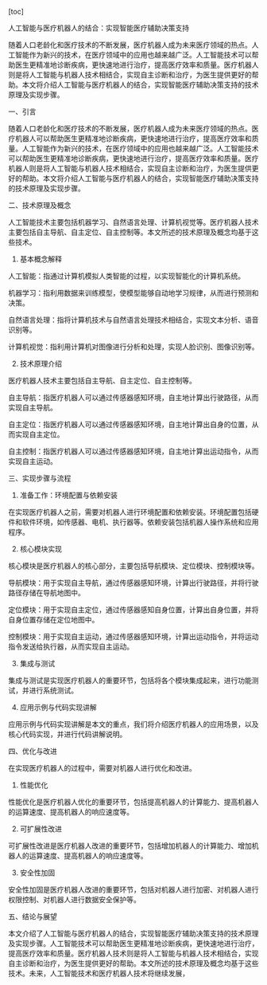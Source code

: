 
[toc]                    
                
                
人工智能与医疗机器人的结合：实现智能医疗辅助决策支持

随着人口老龄化和医疗技术的不断发展，医疗机器人成为未来医疗领域的热点。人工智能作为新兴的技术，在医疗领域中的应用也越来越广泛。人工智能技术可以帮助医生更精准地诊断疾病，更快速地进行治疗，提高医疗效率和质量。医疗机器人则是将人工智能与机器人技术相结合，实现自主诊断和治疗，为医生提供更好的帮助。本文将介绍人工智能与医疗机器人的结合，实现智能医疗辅助决策支持的技术原理及实现步骤。

一、引言

随着人口老龄化和医疗技术的不断发展，医疗机器人成为未来医疗领域的热点。医疗机器人可以帮助医生更精准地诊断疾病，更快速地进行治疗，提高医疗效率和质量。人工智能作为新兴的技术，在医疗领域中的应用也越来越广泛。人工智能技术可以帮助医生更精准地诊断疾病，更快速地进行治疗，提高医疗效率和质量。医疗机器人则是将人工智能与机器人技术相结合，实现自主诊断和治疗，为医生提供更好的帮助。本文将介绍人工智能与医疗机器人的结合，实现智能医疗辅助决策支持的技术原理及实现步骤。

二、技术原理及概念

人工智能技术主要包括机器学习、自然语言处理、计算机视觉等。医疗机器人技术主要包括自主导航、自主定位、自主控制等。本文所述的技术原理及概念均基于这些技术。

1. 基本概念解释

人工智能：指通过计算机模拟人类智能的过程，以实现智能化的计算机系统。

机器学习：指利用数据来训练模型，使模型能够自动地学习规律，从而进行预测和决策。

自然语言处理：指将计算机技术与自然语言处理技术相结合，实现文本分析、语音识别等。

计算机视觉：指利用计算机对图像进行分析和处理，实现人脸识别、图像识别等。

2. 技术原理介绍

医疗机器人技术主要包括自主导航、自主定位、自主控制等。

自主导航：指医疗机器人可以通过传感器感知环境，自主地计算出行驶路径，从而实现自主导航。

自主定位：指医疗机器人可以通过传感器感知环境，自主地计算出自身的位置，从而实现自主定位。

自主控制：指医疗机器人可以通过传感器感知环境，自主地计算出运动指令，从而实现自主运动。

三、实现步骤与流程

1. 准备工作：环境配置与依赖安装

在实现医疗机器人之前，需要对机器人进行环境配置和依赖安装。环境配置包括硬件和软件环境，如传感器、电机、执行器等。依赖安装包括机器人操作系统和应用程序。

2. 核心模块实现

核心模块是医疗机器人的核心部分，主要包括导航模块、定位模块、控制模块等。

导航模块：用于实现自主导航，通过传感器感知环境，计算出行驶路径，并将行驶路径存储在导航地图中。

定位模块：用于实现自主定位，通过传感器感知自身位置，计算出自身位置，并将自身位置存储在定位地图中。

控制模块：用于实现自主运动，通过传感器感知环境，计算出运动指令，并将运动指令发送给执行器，从而实现自主运动。

3. 集成与测试

集成与测试是实现医疗机器人的重要环节，包括将各个模块集成起来，进行功能测试，并进行系统测试。

4. 应用示例与代码实现讲解

应用示例与代码实现讲解是本文的重点，我们将介绍医疗机器人的应用场景，以及核心代码实现，并进行代码讲解说明。

四、优化与改进

在实现医疗机器人的过程中，需要对机器人进行优化和改进。

1. 性能优化

性能优化是医疗机器人优化的重要环节，包括提高机器人的计算能力、提高机器人的运算速度、提高机器人的响应速度等。

2. 可扩展性改进

可扩展性改进是医疗机器人改进的重要环节，包括增加机器人的计算能力、增加机器人的运算速度、提高机器人的响应速度等。

3. 安全性加固

安全性加固是医疗机器人改进的重要环节，包括对机器人进行加密、对机器人进行权限控制、对机器人进行数据安全保护等。

五、结论与展望

本文介绍了人工智能与医疗机器人的结合，实现智能医疗辅助决策支持的技术原理及实现步骤。人工智能技术可以帮助医生更精准地诊断疾病，更快速地进行治疗，提高医疗效率和质量。医疗机器人技术则是将人工智能与机器人技术相结合，实现自主诊断和治疗，为医生提供更好的帮助。本文所述的技术原理及概念均基于这些技术。未来，人工智能技术和医疗机器人技术将继续发展，

